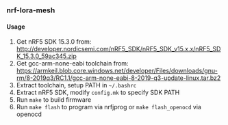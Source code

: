### nrf-lora-mesh

#### Usage

1. Get nRF5 SDK 15.3.0 from: http://developer.nordicsemi.com/nRF5_SDK/nRF5_SDK_v15.x.x/nRF5_SDK_15.3.0_59ac345.zip
2. Get gcc-arm-none-eabi toolchain from: https://armkeil.blob.core.windows.net/developer/Files/downloads/gnu-rm/8-2019q3/RC1.1/gcc-arm-none-eabi-8-2019-q3-update-linux.tar.bz2
3. Extract toolchain, setup PATH in `~/.bashrc`
4. Extract nRF5 SDK, modify `config.mk` to specify SDK PATH
5. Run `make` to build firmware
6. Run `make flash` to program via nrfjprog or `make flash_openocd` via openocd
